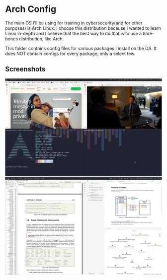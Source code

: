 # Arch Config

The main OS I'll be using for training in cybersecurity(and for other purposes) is Arch Linux. I choose this distribution because I wanted to learn Linux in-depth
and I believe that the best way to do that is to use a bare-bones distribution, like Arch.

This folder contains config files for various packages I install on the OS. It does NOT contain configs for every package, only a select few.

## Screenshots

![screenshot1](../../sources/screenshot1)
![screenshor2](../../sources/screenshot2)
